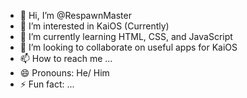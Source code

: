 - 👋 Hi, I’m @RespawnMaster
- 👀 I’m interested in KaiOS (Currently)
- 🌱 I’m currently learning HTML, CSS, and JavaScript
- 💞️ I’m looking to collaborate on useful apps for KaiOS
- 📫 How to reach me ...
- 😄 Pronouns: He/ Him
- ⚡ Fun fact: ...
